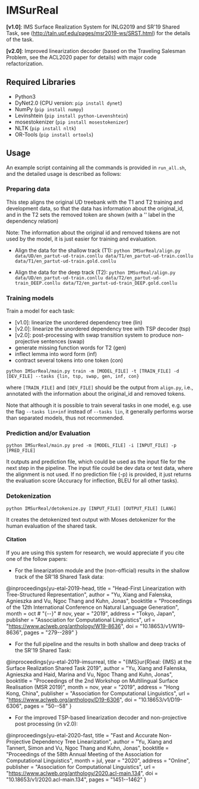 # IMSurReal

**[v1.0]**: IMS Surface Realization System for INLG2019 and SR'19 Shared Task, see (http://taln.upf.edu/pages/msr2019-ws/SRST.html) for the details of the task.

**[v2.0]**: Improved linearization decoder (based on the Traveling Salesman Problem, see the ACL2020 paper for details) with major code refactorization.
  
## Required Libraries

* Python3
* DyNet2.0 (CPU version: `pip install dynet`)
* NumPy (`pip install numpy`)
* Levinshtein (`pip install python-Levenshtein`)
* mosestokenizer (`pip install mosestokenizer`)
* NLTK (`pip install nltk`)
* OR-Tools (`pip install ortools`)

## Usage

An example script containing all the commands is provided in `run_all.sh`, and the detailed usage is described as follows:

### Preparing data

This step aligns the original UD treebank with the T1 and T2 training and development data, so that the data has information about the original_id, and in the T2 sets the removed token are shown (with a '<LOST>' label in the dependency relation)

Note: The information about the original id and removed tokens are not used by the model, it is just easier for training and evaluation.

* Align the data for the shallow track (T1):
`python IMSurReal/align.py data/UD/en_partut-ud-train.conllu data/T1/en_partut-ud-train.conllu data/T1/en_partut-ud-train.gold.conllu`

* Align the data for the deep track (T2):
`python IMSurReal/align.py data/UD/en_partut-ud-train.conllu data/T2/en_partut-ud-train_DEEP.conllu data/T2/en_partut-ud-train_DEEP.gold.conllu`
  
### Training models

Train a model for each task:

* [v1.0]: linearize the unordered dependency tree (lin)
* [v2.0]: linearize the unordered dependency tree with TSP decoder (tsp)
* [v2.0]: post-processing with swap transition system to produce non-projective sentences (swap)
* generate missing function words for T2 (gen)
* inflect lemma into word form (inf)
* contract several tokens into one token (con)

>
`python IMSurReal/main.py train -m [MODEL_FILE] -t [TRAIN_FILE] -d [DEV_FILE] --tasks {lin, tsp, swap, gen, inf, con}`

where `[TRAIN_FILE]` and `[DEV_FILE]` should be the output from `align.py`, i.e., annotated with the information about the original_id and removed tokens.

Note that although it is possible to train several tasks in one model, e.g. use the flag `--tasks lin+inf` instead of `--tasks lin`, it generally performs worse than separated models, thus not recommended. 
  
### Prediction and/or Evaluation

`python IMSurReal/main.py pred -m [MODEL_FILE] -i [INPUT_FILE] -p [PRED_FILE]`

It outputs and prediction file, which could be used as the input file for the next step in the pipeline. The input file could be dev data or test data, where the alignment is not used. If no prediction file (-p) is provided, it just returns the evaluation score (Accuracy for inflection, BLEU for all other tasks).

### Detokenization

`python IMSurReal/detokenize.py [INPUT_FILE] [OUTPUT_FILE] [LANG]`

It creates the detokenized text output with Moses detokenizer for the human evaluation of the shared task.
  
#### Citation

If you are using this system for research, we would appreciate if you cite one of the follow papers:

* For the linearization module and the (non-official) results in the shallow track of the SR'18 Shared Task data:
>
@inproceedings{yu-etal-2019-head,
    title = "Head-First Linearization with Tree-Structured Representation",
    author = "Yu, Xiang  and
      Falenska, Agnieszka  and
      Vu, Ngoc Thang  and
      Kuhn, Jonas",
    booktitle = "Proceedings of the 12th International Conference on Natural Language Generation",
    month = oct # "{--}" # nov,
    year = "2019",
    address = "Tokyo, Japan",
    publisher = "Association for Computational Linguistics",
    url = "https://www.aclweb.org/anthology/W19-8636",
    doi = "10.18653/v1/W19-8636",
    pages = "279--289"
}
  
* For the full pipeline and the results in both shallow and deep tracks of the SR'19 Shared Task:
>
@inproceedings{yu-etal-2019-imsurreal,
    title = "{IMS}ur{R}eal: {IMS} at the Surface Realization Shared Task 2019",
    author = "Yu, Xiang  and
      Falenska, Agnieszka  and
      Haid, Marina  and
      Vu, Ngoc Thang  and
      Kuhn, Jonas",
    booktitle = "Proceedings of the 2nd Workshop on Multilingual Surface Realisation (MSR 2019)",
    month = nov,
    year = "2019",
    address = "Hong Kong, China",
    publisher = "Association for Computational Linguistics",
    url = "https://www.aclweb.org/anthology/D19-6306",
    doi = "10.18653/v1/D19-6306",
    pages = "50--58"
}

* For the improved TSP-based linearization decoder and non-projective post processing (in v2.0):
>
@inproceedings{yu-etal-2020-fast,
    title = "Fast and Accurate Non-Projective Dependency Tree Linearization",
    author = "Yu, Xiang  and
      Tannert, Simon  and
      Vu, Ngoc Thang  and
      Kuhn, Jonas",
    booktitle = "Proceedings of the 58th Annual Meeting of the Association for Computational Linguistics",
    month = jul,
    year = "2020",
    address = "Online",
    publisher = "Association for Computational Linguistics",
    url = "https://www.aclweb.org/anthology/2020.acl-main.134",
    doi = "10.18653/v1/2020.acl-main.134",
    pages = "1451--1462"
}
